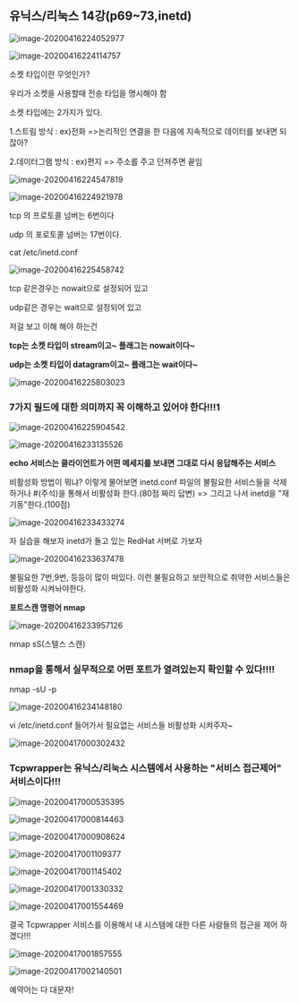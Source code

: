 ## 유닉스/리눅스 14강(p69~73,inetd)

![image-20200416224052977](C:\Users\KAUstar\AppData\Roaming\Typora\typora-user-images\image-20200416224052977.png)

![image-20200416224114757](C:\Users\KAUstar\AppData\Roaming\Typora\typora-user-images\image-20200416224114757.png)



소켓 타입이란 무엇인가?

우리가 소켓을 사용할때 전송 타입을 명시해야 함 

소켓 타입에는 2가지가 있다.

1.스트림 방식 : ex)전화 =>논리적인 연결을 한 다음에 지속적으로 데이터를 보내면 되잖아?

2.데이터그램 방식 : ex)편지 => 주소를 주고 던져주면 끝임

 

![image-20200416224547819](C:\Users\KAUstar\AppData\Roaming\Typora\typora-user-images\image-20200416224547819.png)

![image-20200416224921978](C:\Users\KAUstar\AppData\Roaming\Typora\typora-user-images\image-20200416224921978.png)

tcp 의 프로토콜 넘버는 6번이다

udp 의 포로토콜 넘버는 17번이다.





cat /etc/inetd.conf

![image-20200416225458742](C:\Users\KAUstar\AppData\Roaming\Typora\typora-user-images\image-20200416225458742.png)

tcp 같은경우는 nowait으로 설정되어 있고

udp같은 경우는 wait으로 설정되어 있고



저걸 보고 이해 해야 하는건

**tcp는 소켓 타입이 stream이고~ 플래그는 nowait이다~**

**udp는 소켓 타입이 datagram이고~ 플래그는 wait이다~**

![image-20200416225803023](C:\Users\KAUstar\AppData\Roaming\Typora\typora-user-images\image-20200416225803023.png)

### 7가지 필드에 대한 의미까지 꼭 이해하고 있어야 한다!!!1

![image-20200416225904542](C:\Users\KAUstar\AppData\Roaming\Typora\typora-user-images\image-20200416225904542.png)

![image-20200416233135526](C:\Users\KAUstar\AppData\Roaming\Typora\typora-user-images\image-20200416233135526.png)

**echo 서비스는 클라이언트가 어떤 메세지를 보내면 그대로 다시 응답해주는 서비스**

비활성화 방법이 뭐냐? 이렇게 물어보면 inetd.conf 파일의 불필요한 서비스들을 삭제하거나 #(주석)을 통해서 비활성화 한다.(80점 짜리 답변) => 그리고 나서 inetd을 "재기동"한다.(100점)







![image-20200416233433274](C:\Users\KAUstar\AppData\Roaming\Typora\typora-user-images\image-20200416233433274.png)



자 실습을 해보자 inetd가 돌고 있는 RedHat 서버로 가보자

![image-20200416233637478](C:\Users\KAUstar\AppData\Roaming\Typora\typora-user-images\image-20200416233637478.png)

불필요한 7번,9번, 등등이 많이 떠있다. 이런 불필요하고 보안적으로 취약한 서비스들은 비활성화 시켜놔야한다.



**포트스캔 명령어 nmap**

![image-20200416233957126](C:\Users\KAUstar\AppData\Roaming\Typora\typora-user-images\image-20200416233957126.png)

nmap sS(스텔스 스캔)

### nmap을 통해서 실무적으로 어떤 포트가 열려있는지 확인할 수 있다!!!!



nmap -sU -p 

![image-20200416234148180](C:\Users\KAUstar\AppData\Roaming\Typora\typora-user-images\image-20200416234148180.png)



vi /etc/inetd.conf 들어가서 필요없는 서비스들 비활성화 시켜주자~ 





![image-20200417000302432](C:\Users\KAUstar\AppData\Roaming\Typora\typora-user-images\image-20200417000302432.png)

### Tcpwrapper는 유닉스/리눅스 시스템에서 사용하는 "서비스 접근제어" 서비스이다!!!

![image-20200417000535395](C:\Users\KAUstar\AppData\Roaming\Typora\typora-user-images\image-20200417000535395.png)

![image-20200417000814463](C:\Users\KAUstar\AppData\Roaming\Typora\typora-user-images\image-20200417000814463.png)

![image-20200417000908624](C:\Users\KAUstar\AppData\Roaming\Typora\typora-user-images\image-20200417000908624.png)

![image-20200417001109377](C:\Users\KAUstar\AppData\Roaming\Typora\typora-user-images\image-20200417001109377.png)

![image-20200417001145402](C:\Users\KAUstar\AppData\Roaming\Typora\typora-user-images\image-20200417001145402.png)

![image-20200417001330332](C:\Users\KAUstar\AppData\Roaming\Typora\typora-user-images\image-20200417001330332.png)

![image-20200417001554469](C:\Users\KAUstar\AppData\Roaming\Typora\typora-user-images\image-20200417001554469.png)



결국 Tcpwrapper 서비스를 이용해서 내 시스템에 대한 다른 사람들의 접근을 제어 하겠다!!!

![image-20200417001857555](C:\Users\KAUstar\AppData\Roaming\Typora\typora-user-images\image-20200417001857555.png)

![image-20200417002140501](C:\Users\KAUstar\AppData\Roaming\Typora\typora-user-images\image-20200417002140501.png)

예약어는 다 대문자!